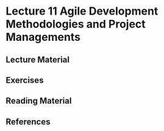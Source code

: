 # Lecture 11 Agile Development Methodologies and Project Managements

## Lecture Material

## Exercises

## Reading Material

## References
